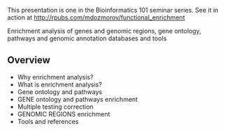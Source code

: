 This presentation is one in the Bioinformatics 101 seminar series. See it in action at http://rpubs.com/mdozmorov/functional_enrichment

Enrichment analysis of genes and genomic regions, gene ontology, pathways and genomic annotation databases and tools

## Overview

- Why enrichment analysis?
- What is enrichment analysis?
- Gene ontology and pathways
- GENE ontology and pathways enrichment
- Multiple testing correction
- GENOMIC REGIONS enrichment
- Tools and references